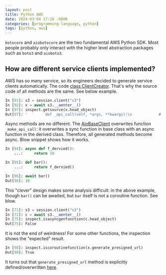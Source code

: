 ```yaml
---
layout: post
title: Python AWS
date: 2024-03-04 17:28 -0800
categories: [programming-language, python]
tags: [python, aws]
---
```


`botocore` and `aiobotocore` are the two fundamental AWS Python SDK. Most
people probably only interact with the higher level abstraction packages such
as `boto3` and `aioboto3`.

## How are different service clients implemented?

AWS has so many service, so its engineers decided to generate service clients
automatically. The code
[class ClientCreator](https://github.com/boto/botocore/blob/b9cd50770a279147d26ddbad8be48c67802d5bdb/botocore/client.py#L541).
That's why the source code of all methods are the same. See below example.

```python
In [91]: s3 = session.client("s3")
In [92]: x = await s3.__aenter__()
In [97]: inspect.getsource(x.head_object)
Out[97]: '        def _api_call(self, *args, **kwargs):\n            # We\'re accepting *args so that we can give a more helpful\n            # error message than TypeError: _api_call takes exactly\n            # 1 argument.\n            if args:\n                raise TypeError(\n                    f"{py_operation_name}() only accepts keyword arguments."\n                )\n            # The "self" in this scope is referring to the BaseClient.\n            return self._make_api_call(operation_name, kwargs)\n'
```

Async methods are no different. The
[AioBaseClient](https://github.com/aio-libs/aiobotocore/blob/e8a3b8e03dbf010ad2cddd751dfdf759a7df0780/aiobotocore/client.py#L324C15-L324C29)
overwrites function `_make_api_call`: it overwrites a sync function in base
class with an async function in the derived class. Therefore, all generated
methods become async. Blow snippet shows how it works.

```python
In [94]: async def f_dervied():
    ...:     return 10

In [95]: def bar():
    ...:     return f_dervied()

In [96]: await bar()
Out[96]: 10
```

This "clever" design makes some analysis difficult: in the above example,
though `bar()` can be awaited, but `bar` itself is not a coroutine function.
See blow.

```python
In [71]: s3 = session.client("s3")
In [72]: c = await s3.__aenter__()
In [75]: inspect.isasyncgenfunction(c.head_object)
Out[75]: False
```

It is not the end of weirdness! For some other functions, the inspection shows
the "expected" result.

```python
In [98]: inspect.iscoroutinefunction(x.generate_presigned_url)
Out[98]: True
```

It turns out that `generate_presigned_url` method is explicitly
defined/overwritten
[here](https://github.com/aio-libs/aiobotocore/blob/e8a3b8e03dbf010ad2cddd751dfdf759a7df0780/aiobotocore/signers.py#L172).
